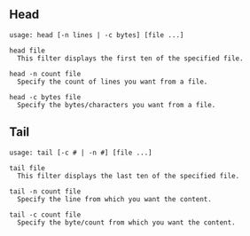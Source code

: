 ## Head

`usage: head [-n lines | -c bytes] [file ...]`

```
head file
  This filter displays the first ten of the specified file.

head -n count file
  Specify the count of lines you want from a file.

head -c bytes file
  Specify the bytes/characters you want from a file.
```

## Tail

`usage: tail [-c # | -n #] [file ...]`

```
tail file
  This filter displays the last ten of the specified file.

tail -n count file
  Specify the line from which you want the content.

tail -c count file
  Specify the byte/count from which you want the content.
```
